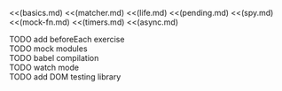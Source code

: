 <<(basics.md)
<<(matcher.md)
<<(life.md)
<<(pending.md)
<<(spy.md)
<<(mock-fn.md)
<<(timers.md)
<<(async.md)

<div class="notes">TODO add beforeEach exercise</div>
<div class="notes">TODO mock modules</div>
<div class="notes">TODO babel compilation</div>
<div class="notes">TODO watch mode</div>
<div class="notes">TODO add DOM testing library</div>
